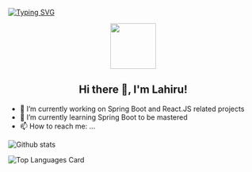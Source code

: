 [![Typing SVG](https://readme-typing-svg.herokuapp.com?multiline=true&width=500&lines=Full-Stack+Web+Developer.+Let's+Enjoy+The+Coding.++++++++++)](https://git.io/typing-svg)

<p align="center">
  <img width="92" src="https://raw.githubusercontent.com/shinokada/shinokada/master/assets/mkdir.png" />
</p>  
<h2 align="center">Hi there 👋, I'm Lahiru!</h2>

- 🔭 I’m currently working on Spring Boot and React.JS related projects
- 🌱 I’m currently learning Spring Boot to be mastered
- 📫 How to reach me: ...


![Github stats](https://github-readme-stats.vercel.app/api?username=lahiruchalana&theme=aura&show_icons=true&count_private=true) 

![Top Languages Card](https://github-readme-stats.vercel.app/api/top-langs/?username=lahiruchalana&theme=dark)


<!--
**lahiruchalana/lahiruchalana** is a ✨ _special_ ✨ repository because its `README.md` (this file) appears on your GitHub profile.

Here are some ideas to get you started:

- 🔭 I’m currently working on ...
- 🌱 I’m currently learning ...
- 👯 I’m looking to collaborate on ...
- 🤔 I’m looking for help with ...
- 💬 Ask me about ...
- 📫 How to reach me: ...
- 😄 Pronouns: ...
- ⚡ Fun fact: ...
-->
